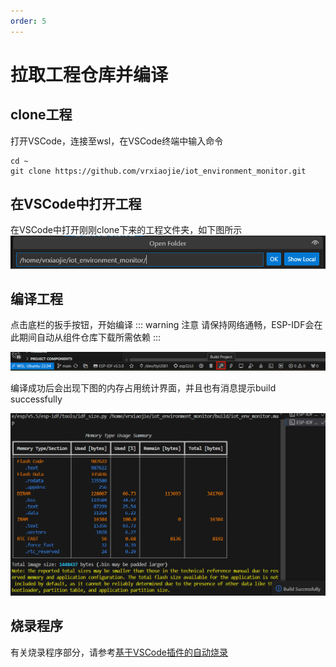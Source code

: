 ```yaml
---
order: 5
---
```


# 拉取工程仓库并编译
## clone工程
打开VSCode，连接至wsl，在VSCode终端中输入命令
```shell
cd ~
git clone https://github.com/vrxiaojie/iot_environment_monitor.git
```

## 在VSCode中打开工程
在VSCode中打开刚刚clone下来的工程文件夹，如下图所示
![picture 0](images/20251005154647.png)  

## 编译工程
点击底栏的扳手按钮，开始编译
::: warning 注意
请保持网络通畅，ESP-IDF会在此期间自动从组件仓库下载所需依赖
:::

![picture 1](images/20251005155120.png)  

编译成功后会出现下图的内存占用统计界面，并且也有消息提示build successfully

![picture 2](images/20251005155326.png)  

## 烧录程序
有关烧录程序部分，请参考[基于VSCode插件的自动烧录](../2-程序烧录/基于VSCode插件的自动烧录)